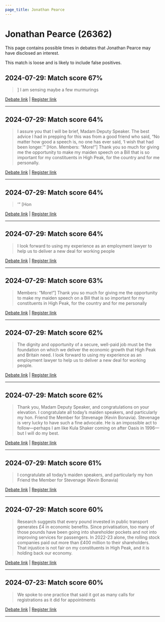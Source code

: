 ```yaml
---
page_title: Jonathan Pearce
---
```


# Jonathan Pearce  (26362)

This page contains possible times in debates that Jonathan Pearce may have disclosed an interest.

This match is loose and is likely to include false positives. 



## 2024-07-29: Match score 67%

>] I am sensing maybe a few murmurings

[Debate link](https://www.theyworkforyou.com/debates/?id=2024-07-29c.1097.1) | [Register link](https://www.theyworkforyou.com/mp/26362/register)


---



## 2024-07-29: Match score 64%

>I assure you that I will be brief, Madam Deputy Speaker. The best advice I had in prepping for this was from a good friend who said, “No matter how good a speech is, no one has ever said, ‘I wish that had been longer.’” [Hon. Members: “More!”] Thank you so much for giving me the opportunity to make my maiden speech on a Bill that is so important for my constituents in High Peak, for the country and for me personally.

[Debate link](https://www.theyworkforyou.com/debates/?id=2024-07-29c.1097.1) | [Register link](https://www.theyworkforyou.com/mp/26362/register)


---



## 2024-07-29: Match score 64%

>’” [Hon

[Debate link](https://www.theyworkforyou.com/debates/?id=2024-07-29c.1097.1) | [Register link](https://www.theyworkforyou.com/mp/26362/register)


---



## 2024-07-29: Match score 64%

>I look forward to using my experience as an employment lawyer to help us to deliver a new deal for working people

[Debate link](https://www.theyworkforyou.com/debates/?id=2024-07-29c.1097.1) | [Register link](https://www.theyworkforyou.com/mp/26362/register)


---



## 2024-07-29: Match score 63%

>Members: “More!”] Thank you so much for giving me the opportunity to make my maiden speech on a Bill that is so important for my constituents in High Peak, for the country and for me personally

[Debate link](https://www.theyworkforyou.com/debates/?id=2024-07-29c.1097.1) | [Register link](https://www.theyworkforyou.com/mp/26362/register)


---



## 2024-07-29: Match score 62%

>The dignity and opportunity of a secure, well-paid job must be the foundation on which we deliver the economic growth that High Peak and Britain need. I look forward to using my experience as an employment lawyer to help us to deliver a new deal for working people.

[Debate link](https://www.theyworkforyou.com/debates/?id=2024-07-29c.1097.1) | [Register link](https://www.theyworkforyou.com/mp/26362/register)


---



## 2024-07-29: Match score 62%

>Thank you, Madam Deputy Speaker, and congratulations on your elevation. I congratulate all today’s maiden speakers, and particularly my hon. Friend the Member for Stevenage (Kevin Bonavia). Stevenage is very lucky to have such a fine advocate. He is an impossible act to follow—perhaps I am like Kula Shaker coming on after Oasis in 1996—but I will do my best.

[Debate link](https://www.theyworkforyou.com/debates/?id=2024-07-29c.1097.1) | [Register link](https://www.theyworkforyou.com/mp/26362/register)


---



## 2024-07-29: Match score 61%

>I congratulate all today’s maiden speakers, and particularly my hon Friend the Member for Stevenage (Kevin Bonavia)

[Debate link](https://www.theyworkforyou.com/debates/?id=2024-07-29c.1097.1) | [Register link](https://www.theyworkforyou.com/mp/26362/register)


---



## 2024-07-29: Match score 60%

>Research suggests that every pound invested in public transport generates £4 in economic benefits. Since privatisation, too many of those pounds have been going into shareholder pockets and not into improving services for passengers. In 2022-23 alone, the rolling stock companies paid out more than £400 million to their shareholders. That injustice is not fair on my constituents in High Peak, and it is holding back our economy.

[Debate link](https://www.theyworkforyou.com/debates/?id=2024-07-29c.1097.1) | [Register link](https://www.theyworkforyou.com/mp/26362/register)


---



## 2024-07-23: Match score 60%

>We spoke to one practice that said it got as many calls for registrations as it did for appointments

[Debate link](https://www.theyworkforyou.com/debates/?id=2024-07-23d.506.4) | [Register link](https://www.theyworkforyou.com/mp/26362/register)


---

